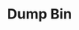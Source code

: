 ---
ee_id_thing: '4363'
site: '1'
type: '2'
inv_num: 2016-069
add_credit:
url: 2016-069-dump-bin
title: Dump Bin
year: '2016'
display_year: '2016'
medium: 'Palay Display Industries folding dump table, various DVDs '
dims: 30.75 x 47 x 24 in
pitch:
ps:
live_url:
youtube:
https://github.com/coryarcangel/alu:
imgs: dump-bin-2016-069-database-jl--iPbo.jpg
subheading:
download:
commission:
related:
layout: things-i-made
---